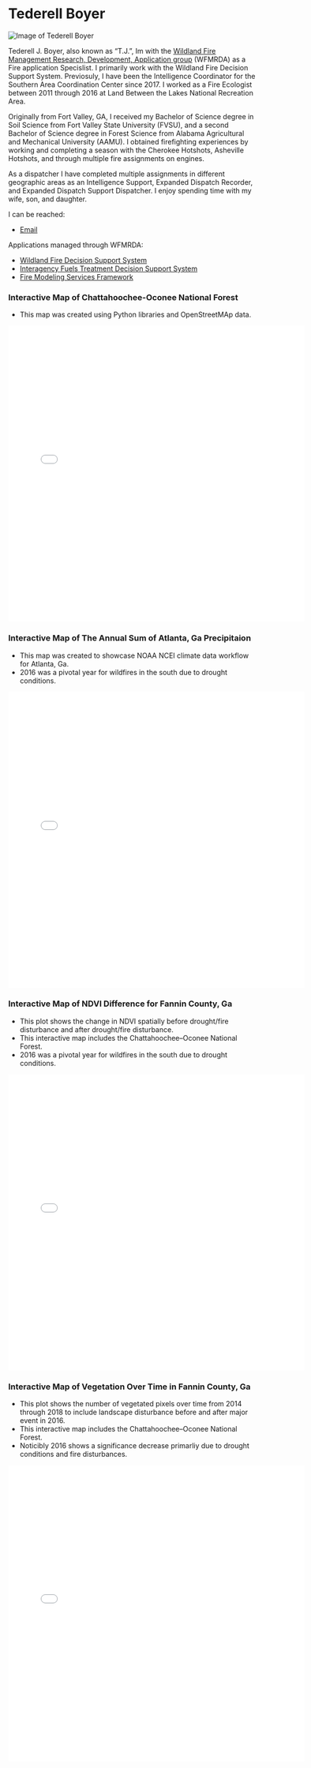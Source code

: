 # Tederell Boyer
![Image of Tederell Boyer](https://wfmrda.nwcg.gov/sites/default/files/images/StaffBios/TJ_Boyer.jpg)


Tederell J. Boyer, also known as “T.J.”, Im with the [Wildland Fire Management Research, Development, Application group](https://wfmrda.nwcg.gov/) (WFMRDA) as a Fire application Specislist. I primarily work with the Wildland Fire Decision Support System. Previosuly, I have been the Intelligence Coordinator for the Southern Area Coordination Center since 2017. I worked as a Fire Ecologist between 2011 through 2016 at Land Between the Lakes National Recreation Area. 

Originally from Fort Valley, GA, I received my Bachelor of Science degree in Soil Science from Fort Valley State University (FVSU), and a second Bachelor of Science degree in Forest Science from Alabama Agricultural and Mechanical University (AAMU).  I obtained firefighting experiences by working and completing a season with the Cherokee Hotshots, Asheville Hotshots, and through multiple fire assignments on engines. 

As a dispatcher I have completed multiple assignments in different geographic areas as an Intelligence Support, Expanded Dispatch Recorder, and Expanded Dispatch Support Dispatcher. I enjoy spending time with my wife, son, and daughter.

I can be reached:
* [Email](mailto:tederell.boyer@usda.gov)

Applications managed through WFMRDA:
* [Wildland Fire Decision Support System](https://wfdss.firenet.gov/help/Content/Home.htm)
* [Interagency Fuels Treatment Decision Support System](https://iftdss.firenet.gov/iftdss2/#/landing)
* [Fire Modeling Services Framework](https://fmsf2.firenet.gov/)

### Interactive Map of Chattahoochee-Oconee National Forest
* This map was created using Python libraries and OpenStreetMAp data.
  
<embed type="text/html" src="/img/CHF.html" width="600" height="600">

### Interactive Map of The Annual Sum of Atlanta, Ga Precipitaion
* This map was created to showcase NOAA NCEI climate data workflow for Atlanta, Ga.
* 2016 was a pivotal year for wildfires in the south due to drought conditions.
  
<embed type="text/html" src="/img/annualsumclimate_plot.html" width="600" height="600">

### Interactive Map of NDVI Difference for Fannin County, Ga
* This plot shows the change in NDVI spatially before drought/fire disturbance and after drought/fire disturbance.
* This interactive map includes the Chattahoochee–Oconee National Forest.
* 2016 was a pivotal year for wildfires in the south due to drought conditions.
  
<embed type="text/html" src="/img/NDVI_Difference_Fannin_County.html" width="600" height="600">

### Interactive Map of Vegetation Over Time in Fannin County, Ga
* This plot shows the number of vegetated pixels over time from 2014 through 2018 to include landscape disturbance before and after major event in 2016.
* This interactive map includes the Chattahoochee–Oconee National Forest.
* Noticibly 2016 shows a significance decrease primarliy due to drought conditions and fire disturbances. 
  
<embed type="text/html" src="/img/Vegetation_over_time_in_Fannin_County.html" width="600" height="600">
